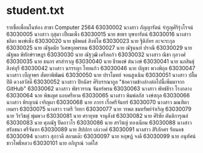 # student.txt
รายชื่อเพื่อนในห้อง สาขา Computer 2564
63030002	นางสาว	กัญญารัตน์	  จำรูญศิริรุ่งโรจน์
63030005	นางสาว	กุสุมา	เปี่ยมเพ็ง
63030015	นาย	ชยธร	บุษบารัตน์
63030016	นางสาว	ชลิตา	พงษ์เพ็ง
63030020	นาย	ชุติพนธ์	สิงห์โต
63030023	นาย	ฐิติภัทร	อะจะระกุล
63030025	นาย	ณัฐดนัย	วิเศษกุลพรหม 
63030027	นาย	ณัฐนนท์	ปราณี
63030029	นาย	ณัฐพล	พิทักษ์ราษฎร
63030030	นาย	ณัฐวุฒิ 	เครือแก้ว
63030032	นางสาว	ณิชา	กุลวงศ์
63030035	นาย	ธนกร	ศรสำราญ
63030040	นาย	ธีรพงษ์	ต้นวงษ์
63030041	นาย	นภสินธุ์	สิงห์บุรี
63030042	นางสาว	นรรรญา 	ไทยแก้ว
63030046	นาย	บัญชา	พวงพิกุล
63030047	นางสาว	เบ็ญจพร	สัตยาพิพัฒน์
63030050	นาย	ปราโมทย์	จอนสูงเนิน
63030051	นางสาว	ปลื้มปิติ	ดวงสวัสดิ์
63030052	นางสาว	ปิยฉัตร	ศิริบรรณากูล
"ข้อความข้างล่างต่อไปนี้เพิ่มมาจาก GitHub"
63030062	นางสาว	 พัชรวรรณ	จันทร์พรม
63030063	นางสาว	พัทธ์ธีรา	โรงกลาง
63030064	นาย	พิชเญศ	แอบศรีหาด
63030065	นางสาว	พิมพ์ลภัส	วงษ์สกุล
63030066	นางสาว	พิรญาณ์	เจริญผา
63030068	นาย	ภากร	เรื่อศรีจันทร์
63030070	นางสาว	มณฑิตา	เหมรา
63030075	นางสาว	ราตรี	วิทยา
63030077	นาย	วรพล	ชมทรัพย์จำเริญ
63030079	นาย	วีรวิชญ์	พุ่มพวง
63030081	นาย	ศรายุทธ	จานุสังข์
63030082	นาย	ศิริชัย	ตันติการุณย์
63030083	นาย	ศุภณัฐ 	ปัดถาวโร
63030086	นาย	สรวิชญ์	ทองเนียม
63030088	นางสาว	สรัลชนา	ศรีจันทา
63030089	นาย	สิปปกร	เล่งวงศ์
63030091	นางสาว	สิริภักศร	รัตนคช
63030094	นางสาว	สุภาวดี	สลามเต๊ะ
63030097	นาย	หฤษฎ์	จงดี
63030099	นาย	อนุทัศน์	ชาวโพธิ์หลวง
63030101	นาย	อภิบูรณ์	วงค์ใส
